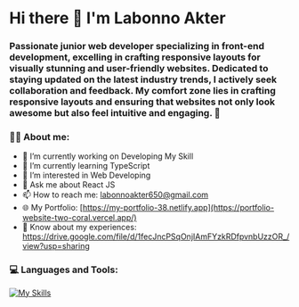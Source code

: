 # Hi there 👋 I'm Labonno Akter

### Passionate junior web developer specializing in front-end development, excelling in crafting responsive layouts for visually stunning and user-friendly websites. Dedicated to staying updated on the latest industry trends, I actively seek collaboration and feedback. My comfort zone lies in crafting responsive layouts and ensuring that websites not only look awesome but also feel intuitive and engaging. 🚀

### 👩‍💻 About me:

- 🔭 I’m currently working on Developing My Skill
- 🌱 I’m currently learning TypeScript
- 👀 I’m interested in Web Developing
- 💬 Ask me about React JS
- 📫 How to reach me: labonnoakter650@gmail.com
- 🌐 My Portfolio: [https://my-portfolio-38.netlify.app](https://portfolio-website-two-coral.vercel.app/)
- 📄 Know about my experiences: https://drive.google.com/file/d/1fecJncPSqOnjIAmFYzkRDfpvnbUzzOR_/view?usp=sharing

### 💻 Languages and Tools:

[![My Skills](https://skillicons.dev/icons?i=html,css,js,tailwind,bootstrap,mui,react,nodejs,expressjs,mongodb,firebase,git,github,vscode,figma,perline=3)](https://skillicons.dev)
